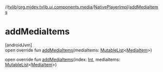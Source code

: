 //[tvlib](../../../index.md)/[org.mjdev.tvlib.ui.components.media](../index.md)/[NativePlayerImpl](index.md)/[addMediaItems](add-media-items.md)

# addMediaItems

[androidJvm]\
open override fun [addMediaItems](add-media-items.md)(mediaItems: [MutableList](https://kotlinlang.org/api/latest/jvm/stdlib/kotlin.collections/-mutable-list/index.html)&lt;[MediaItem](https://developer.android.com/reference/kotlin/androidx/media3/common/MediaItem.html)&gt;)

open override fun [addMediaItems](add-media-items.md)(index: [Int](https://kotlinlang.org/api/latest/jvm/stdlib/kotlin/-int/index.html), mediaItems: [MutableList](https://kotlinlang.org/api/latest/jvm/stdlib/kotlin.collections/-mutable-list/index.html)&lt;[MediaItem](https://developer.android.com/reference/kotlin/androidx/media3/common/MediaItem.html)&gt;)

